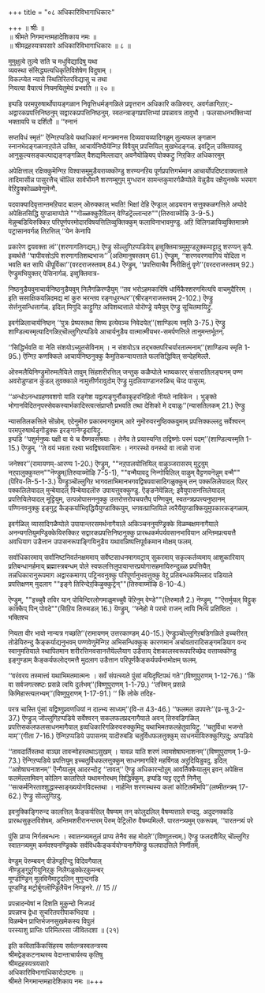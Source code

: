 +++
title = "०८ अधिकारिविभागाधिकारः"

+++
॥ श्रीः ॥  
॥ श्रीमते निगमान्तमहादेशिकाय नमः ॥  
॥ श्रीमद्रहस्यत्रयसारे अधिकारिविभागाधिकारः ॥ ८ ॥  

मुमुक्षुत्वे तुल्ये सति च मधुविद्यादिषु यथा  
व्यवस्था संसिद्ध्यत्यधिकृतिविशेषेण विदुषाम् ।  
विकल्प्येत न्यासे स्थितिरितरविद्यासु च तथा   
नियत्या वैयात्यं नियमयितुमेवं प्रभवति ॥ २० ॥

इप्पडि परमपुरुषार्थोपायङ्गळान निवृत्तिधर्मङ्गळिले प्रवृत्तरान अधिकारि कळिरुवर्. अवर्गळागिऱार्:- अद्वारकप्रपत्तिनिष्ठनुम् सद्वारकप्रपत्तिनिष्ठनुम्. स्वतन्त्राङ्गप्रपत्तिभ्यां प्रपन्नावत्र तावुभौ । फलसाधनभक्तिभ्यां भक्तावपि च दर्शितौ ॥ ‘‘स्नानं

सप्तविधं स्मृतं’’ ऎन्गिऱप्पडिये यथाधिकारं मान्त्रमानस दिव्यवायव्यादिगळुम् तुल्यफल ङ्गळान स्नानभेदङ्गळानाऱ्‌पोले उक्ति, आचार्यनिष्ठैयॆन्गिऱ विवैयुम् प्रपत्तियिल् मुखभेदङ्गळ्. इवट्रिल् उक्तियावदु आनुकूल्यसङ्कल्पाद्यङ्गङ्गळिल् वैशद्यमिल्लादार् अवनैयॊऴियप् पोक्कट्रु निऱ्‌किऱ अधिकारमुम्

अपेक्षित्ताल् रक्षिक्कुमॆन्गिऱ विश्वासमुमुडैयराय्क्कॊण्डु शरण्यनऱिय पूर्णप्रपत्तिगर्भमान आचार्योपदिष्टवाक्यत्ताले तादिमार्सॊन्न पासुरत्तैच् चॊल्लि सार्वभौमनै शरणम्बुगुम् मुग्धरान सामन्तकुमारर्गळैप्पोले यॆन्नुडैय रक्षैयुनक्के भरमाग वेऱिट्टुक्कॊळ्ळवेणुमॆन्गै.

पदवाक्यादिवृत्तान्तमऱियाद बालन् ऒरुक्काल् भवति! भिक्षां देहि ऎण्ड्राल् आढ्यरान सत्तुक्कळगत्तिले अप्पोदे अपेक्षितसिद्धि युण्डामाप्पोले ""गॊळ्ळक्कुऱैविलन् वेण्डिट्रॆल्लान्दरु""(तिरुवाय्मॊऴि 3-9-5.) मॆन्नुम्बडियिरुक्किऱ परिपूर्णपरमोदारविषयत्तिलिव्वुक्तिक्कुम् फलाविनाभावमुण्डु. अऱि विलिगळायिव्वुक्तिमात्रमे पट्रासानवर्गळ् तिऱत्तिल् ‘‘येन केनापि

प्रकारेण द्वयवक्ता त्वं’’(शरणागतिगद्यम्.) ऎण्ड्रु सॊल्लुगिऱप्पडियेय् इव्वुक्तिमात्रमुमुण्डऱुक्कमाट्टादु शरण्यन् कृपै. इव्वर्थत्तै ‘‘पापीयसोऽपि शरणागतिशब्दभाजः’’ (अतिमानुषस्तवम् 61.) ऎण्ड्रुम्, ‘‘शरणवरणवागियं योदिता न भवति बत सापि धीपूर्विका’’(वरदराजस्तवम् 84.) ऎण्ड्रुम्, ‘‘प्रपत्तिवाचैव निरीक्षितुं वृणे’’(वरदराजस्तवम् 92.) ऎण्ड्रुमभियुक्तर् पेसिनार्गळ्. इव्वुक्तिमात्र-

निष्ठनुडैयवुमाचार्यनिष्ठनुडैयवुम् निलैगळिरण्डैयुम् ‘‘तव भरोऽहमकारिषि धार्मिकैश्शरणमित्यपि वाचमुदैरिरम् । इति ससाक्षिकयन्निदमद्य मां कुरु भरन्तव रङ्गधुरन्धर’’(श्रीरङ्गराजस्तवम् 2-102.) ऎण्ड्रु सेर्त्तनुसन्धित्तार्गळ्. इदिल् मिगुदि काट्टुगिऱ अपिशब्दत्ताले योरॊण्ड्रे यमैयुम् ऎण्ड्रु सूचितमायिट्रु.

इवर्गळिलाचार्यनिष्ठन् ‘‘पुत्रः प्रेष्यस्तथा शिष्य इत्येवञ्च निवेदयेत्’’(शाण्डिल्य स्मृति 3-75.) ऎण्ड्रु शाण्डिल्यस्मृत्यादिगळिऱ्‌चॊल्लुगिऱप्पडिये आचार्यनुडैय वात्मात्मीयभर-समर्पणत्तिले तानुमन्तर्भूतन्.

‘‘सिद्धिर्भवति वा नेति संशयोऽच्युतसेविनाम् । न संशयोऽत्र तद्भक्तपरिचर्यारतात्मनाम्’’(शाण्डिल्य स्मृति 1-95.) ऎन्गिऱ कणक्किले आचार्यनिष्ठनुक्कु कैमुतिकन्यायत्ताले फलसिद्धियिल् सन्देहमिल्लै.

ऒरुमलैयिनिण्ड्रुमॊरुमलैयिले तावुम् सिंहशरीरत्तिल् जन्तुक् कळैप्पोले भाष्यकारर् संसारातिलङ्घनम् पण्ण अवरोडुण्डान कुडल् तुवक्काले नामुत्तीर्णरावुदोम् ऎण्ड्रु मुदलियाण्डानरुळिच् चॆय्द पासुरम्.

‘‘अन्धोऽनन्धग्रहणवशगो याति रङ्गेश यद्वत्पङ्गुर्नौकाकुहरनिहितो नीयते नाविकेन । भुङ्क्ते भोगानविदितनृपस्सेवकस्यार्भकादिस्त्वत्संप्राप्तौ प्रभवति तथा देशिको मे दयाळुः’’(न्यासतिलकम् 21.) ऎण्ड्रु

न्यासतिलकत्तिले सॊन्नोम्. एदेनुमॊरु प्रकारमागवुमाम् आरे नुमॊरुवरनुष्ठिक्कवुमाम् प्रपत्तिक्कल्लदु सर्वेश्वरन् परमपुरुषार्थङ्गॊडुक्क इरङ्गानॆण्ड्रदायिट्रु.  
इप्पडि ‘‘पशुर्मनुष्यः पक्षी वा ये च वैष्णवसंश्रयाः । तेनैव ते प्रयास्यन्ति तद्विष्णोः परमं पदम्’’(शाण्डिल्यस्मृति 1-15.) ऎण्ड्रुम्, ‘‘ते वयं भवता रक्ष्या भवद्विषयवासिनः । नगरस्थो वनस्थो वा त्वन्नो राजा

जनेश्वर’’(रामायणम्-आरण्य 1-20.) ऎण्ड्रुम्, ""नऱ्‌पालयोत्तियिल् वाऴुञ्जरासरम् मुट्रवुम् नऱ्‌पालुक्कुय्त्तन""नॆण्ड्रुम्(तिरुवाय्मॊऴि 7-5-1), ""वन्मैयावदु निन्गोयिलिल् वाऴुम् वैट्टणवनॆन्नुम् वन्मै""(पॆरिय-ति-5-1-3.) यॆण्ड्रुञ्चॊल्लुगिऱ भागवताभिमानभगवद्विषयवासादिगळुक्कुम् तन् पक्कलिलेयादल् पिऱर् पक्कलिलेयादल् मुन्बेयादल् पिन्बेयादलॊरु उपायत्तुवक्कुण्डु. ऎङ्ङनेयॆन्निल्; इवैयुपासनत्तिलेयादल् प्रपत्तियिलेयादल् मूट्टियुम्, उत्पन्नोपासननुक्कु उत्तरोत्तरोपचयत्तैप् पण्णियुम्, स्वतन्त्रप्रपत्त्यनुष्ठानम् पण्णिनवनुक्कु इङ्गुट्र कैङ्कर्याभिवृद्धियैयुण्डाक्कियुम्, भगवत्प्राप्तियिले त्वरैयैयुण्डाक्कियुमुपकारकङ्गळाम्.

इवर्गळिल् व्यासादिगळैप्पोले उपायान्तरसमर्थनागैयाले अकिञ्चननुमण्ड्रिक्के विळम्बक्षमनागैयाले अनन्यगतियुमण्ड्रिक्केयिरुक्किऱ सद्वारकप्रपत्तिनिष्ठनुक्कु प्रारब्धकर्मपर्यवसानभावियान अन्तिमप्रत्ययत्तै अवधियाग उडैत्तान उपासनरूपाङ्गियिनुडैय यथावन्निष्पत्तिपूर्वकमान मोक्षम् फलम्.

सर्वाधिकारमाय् सर्वानिष्टनिवर्तनक्षममाय् सर्वेष्टसाधनमागवट्राय् सुकरमाय् सकृत्कर्तव्यमाय् आशुकारियाय् प्रतिबन्धानर्हमाय् ब्रह्मास्त्रबन्धम् पोले स्वफलत्तिलुपायान्तरप्रयोगासहमायिरुन्दुळ्ळ प्रपत्तियैत् तन्नधिकारानुरूपमाग अद्वारकमागप् पट्रिनवनुक्कु परिपूर्णानुभवत्तुक्कु वेऱु प्रतिबन्धकमिल्लाद पडियाले प्रपत्तिक्षणम् मुदलाग ""इङ्गे तिरिन्देऱ्‌किऴुक्कुट्रॆन्""(तिरुवाय्मॊऴि 8-10-4.)

ऎण्ड्रुम्, ""इच्चुवै तविर यान् पोयिन्दिरलोगमाळुमच्चुवै पॆऱिनुम् वेण्डे""(तिरुमालै 2.) नॆण्ड्रुम्, ""ऎरार्मुयल् विट्टुक् काक्कैप् पिन् पोवदे""(सिऱिय तिरुमडल् 16.) यॆण्ड्रुम्, ‘‘स्नेहो मे परमो राजन् त्वयि नित्यं प्रतिष्ठितः । भक्तिश्च

नियता वीर भावो नान्यत्र गच्छति’’(रामायणम् उत्तरकाण्डम् 40-15.) ऎण्ड्रुञ्चॊल्लुगिऱबडिगळिले इच्चरीरत् तोडेयिरुन्दु कैङ्कर्याद्यनुभवम् पण्णवेणुमॆन्गिऱ अभिसन्धिक्कुक् कारणमान अर्चावतारादिसङ्गमडियाग वन्द स्वानुमतियाले स्थापितमान शरीरत्तिनवसानत्तैयॆल्लैयाग उडैत्ताय् देशकालस्वरूपपरिच्छेद वत्ताय्क्कॊण्डु इङ्गुण्डाम् कैङ्कर्यफलोद्गमत्तै मुदलाग उडैत्तान परिपूर्णकैङ्कर्यपर्यन्तमोक्षम् फलम्.

‘‘वरंवरय तस्मात्त्वं यथाभिमतमात्मनः । सर्वं संपत्स्यते पुंसां मयिदृष्टिपथं गते’’(विष्णुपुराणम् 1-12-76.) ‘‘किं वा सर्वजगत्स्रष्टः प्रसन्ने त्वयि दुर्लभम्’’(विष्णुपुराणम् 1-1-79.) ‘‘तस्मिन् प्रसन्ने किमिहास्त्यलभ्यम्’’(विष्णुपुराणम् 1-17-91.) ‘‘ किं लोके तदिह-

परत्र चास्ति पुंसां यद्विष्णुप्रवणधियां न दाल्भ्य साध्यम्’’(वि-त 43-46.) ‘‘फलमत उपपत्तेः’’(प्र-सू 3-2-37.) ऎण्ड्रुञ् जॊल्लुगिऱप्पडिये सर्वेश्वरन् सकलफलप्रदनागैयाले अवन् तिरुवडिगळिल् प्रपत्तिसकलफलसाधनमागैयाल् इव्वधिकारिगळिरुवरुक्कुमिदु यथाभिमतफलहेतुवायिट्रु. ‘‘चतुर्विधा भजन्ते माम्’’(गीता 7-16.) ऎन्गिऱप्पडिये उपासनम् यादॊरुबडि चतुर्विधफलत्तुक्कुम् साधनमायिरुक्कुगिऱदु; अप्पडिये

‘‘तावदार्तिस्तथा वाञ्छा तावन्मोहस्तथाऽसुखम् । यावन्न याति शरणं त्वामशेषाघनाशनम्’’(विष्णुपुराणम् 1-9-73.) ऎन्गिऱप्पडिये प्रपत्तियुम् इच्चतुर्विधफलत्तुक्कुम् साधनमागविऱे महर्षिगळ् अऱुदियिडुवदु. इदिल् ‘‘अशेषाघनाशनम्’’ ऎन्गैयालुम् आदरन्दोट्र ‘‘तावत्’’ ऎण्ड्रु अधिकारन्दोऱुम् आवर्तिक्कैयालुम् इवन् अपेक्षित्त फलमॆल्लामिवन् कोलिन कालत्तिले यथामनोरथम् सिद्धिक्कुम्. इप्पडि प्पट्ट एट्रत्तै निनैत्तु ‘‘सत्कर्मनिरताश्शुद्धास्साङ्ख्ययोगविदस्तथा । नार्हन्ति शरणस्थस्य कलां कोटितमीमपि’’(लष्मीतन्त्रम् 17-62.) ऎण्ड्रु सॊल्लुगिऱदु.

इवनुक्किङ्गिरुन्द कालत्तिल् कैङ्कर्यत्तिल् वैषम्यम् तन् कोलुदलिल् वैषम्यत्ताले वन्ददु. अदुदनक्कडि प्रारब्धसुकृतविशेषम्. अन्तिमशरीरानन्तरम् पॆरुम् पेट्रिलॊरु वैषम्यमिल्लै. पारतन्त्र्यमुम् एकरूपम्. ‘‘पारतन्त्र्यं परे

पुंसि प्राप्य निर्गतबन्धनः । स्वातन्त्र्यमतुलं प्राप्य तेनैव सह मोदते’’(विष्णुतत्त्वम्.) ऎण्ड्रु फलदशैयिऱ्‌ चॊल्लुगिऱ स्वातन्त्र्यमुम् कर्मवश्यनण्ड्रिक्के सर्वविधकैङ्कर्ययोग्यनागैयॆण्ड्रु फलपादत्तिले निर्णीतम्.

वेण्डुम् पॆरुम्बयन् वीडॆण्ड्रऱिन्दु विदिवगैयाल्  
नीण्डुङ्गुऱुगियुनिऱ्‌कु निलैगळुक्केऱ्‌कुमन्बर्  
मूण्डॊण्ड्रिन् मूलविनैमाट्रुदलिन् मुगुन्दनडि  
पूण्डण्ड्रि मट्रोर्बुगलॊण्ड्रिलैयॆन निण्ड्रनरे. // 15 //  

प्रपन्नादन्येषां न दिशति मुकुन्दो निजपदं  
प्रपन्नश्च द्वेधा सुचरितपरीपाकभिदया ।  
विळम्बेन प्राप्तिर्भजनसुखमेकस्य विपुलं  
परस्याशु प्राप्तिः परिमितरसा जीवितदशा ॥ (२१)  

इति कवितार्किकसिंहस्य सर्वतन्त्रस्वतन्त्रस्य  
श्रीमद्वेङ्कटनाथस्य वेदान्ताचार्यस्य कृतिषु  
श्रीमद्रहस्यत्रयसारे  
अधिकारिविभागाधिकारोऽष्टमः ॥  
श्रीमते निगमान्तमहादेशिकाय नमः ॥+++
